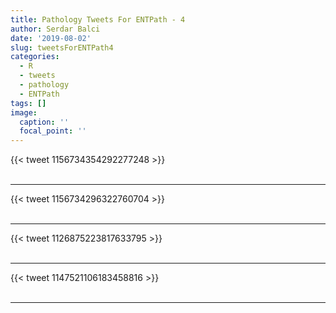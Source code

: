 ```yaml
---
title: Pathology Tweets For ENTPath - 4
author: Serdar Balci
date: '2019-08-02'
slug: tweetsForENTPath4
categories:
  - R
  - tweets
  - pathology
  - ENTPath
tags: []
image:
  caption: ''
  focal_point: ''
---
```



{{< tweet 1156734354292277248 >}}
<br>
<br>
<hr>
{{< tweet 1156734296322760704 >}}
<br>
<br>
<hr>
{{< tweet 1126875223817633795 >}}
<br>
<br>
<hr>
{{< tweet 1147521106183458816 >}}
<br>
<br>
<hr>

